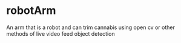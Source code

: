 # robotArm
An arm that is a robot and can trim cannabis using open cv or other methods of live video feed object detection
